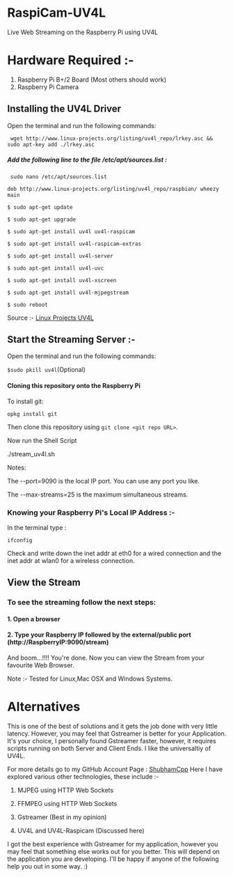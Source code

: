# RaspiCam-UV4L
Live Web Streaming on the Raspberry Pi using UV4L

# Hardware Required :-
1. Raspberry Pi B+/2 Board (Most others should work)
2. Raspberry Pi Camera

## Installing the UV4L Driver
Open the terminal and run the following commands:

` wget http://www.linux-projects.org/listing/uv4l_repo/lrkey.asc && sudo apt-key add ./lrkey.asc`

##### Add the following line to the file /etc/apt/sources.list :

` sudo nano /etc/apt/sources.list`

`deb http://www.linux-projects.org/listing/uv4l_repo/raspbian/ wheezy main`

`$ sudo apt-get update`

`$ sudo apt-get upgrade`

`$ sudo apt-get install uv4l uv4l-raspicam`

`$ sudo apt-get install uv4l-raspicam-extras`

`$ sudo apt-get install uv4l-server`

`$ sudo apt-get install uv4l-uvc`

`$ sudo apt-get install uv4l-xscreen`

`$ sudo apt-get install uv4l-mjpegstream`

`$ sudo reboot`

Source :- [Linux Projects UV4L](http://www.linux-projects.org/modules/sections/index.php?op=viewarticle&artid=14)

## Start the Streaming Server :-

Open the terminal and run the following commands:

` $sudo pkill uv4l `(Optional)

#### Cloning this repository onto the Raspberry Pi

To install git:

    opkg install git

Then clone this repository using `git clone <git repo URL>`.


Now run the Shell Script

./stream_uv4l.sh

Notes:

The --port=9090 is the local IP port. You can use any port you like.

The --max-streams=25 is the maximum simultaneous streams.

### Knowing your Raspberry Pi's Local IP Address :-

In the terminal type :

` ifconfig `

Check and write down the inet addr at eth0 for a wired connection
                and the inet addr at wlan0 for a wireless connection.
                
  
  ## View the Stream
  
  
###  To see the streaming follow the next steps:

#### 1. Open a browser

#### 2. Type your Raspberry IP followed by the external/public port (http://RaspberryIP:9090/stream)

And boom...!!!! You're done. Now you can view the Stream from your favourite Web Browser. 

Note :- Tested for Linux,Mac OSX and Windows Systems.

# Alternatives
This is one of the best of solutions and it gets the job done with very little latency. However, you may feel that Gstreamer is better for your Application. It's your choice, I personally found Gstreamer faster, however, it requires scripts running on both Server and Client Ends. I like the universaltiy of UV4L.

For more details go to my GitHub Account Page : [ShubhamCpp](https://github.com/ShubhamCpp)
Here I have explored various other technologies, these include :-

1. MJPEG using HTTP Web Sockets

2. FFMPEG using HTTP Web Sockets

3. Gstreamer (Best in my opinion)

4. UV4L and UV4L-Raspicam (Discussed here) 

I got the best experience with Gstreamer for my application, however you may feel that something else works out for you better. This will depend on the application you are developing. I'll be happy if anyone of the following help you out in some way. :)





